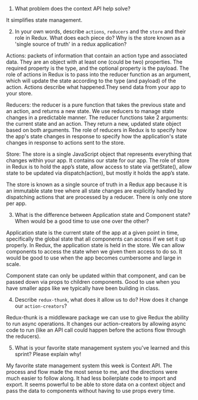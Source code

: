 1. What problem does the context API help solve?

It simplifies state management.

2. In your own words, describe `actions`, `reducers` and the `store` and their role in Redux. What does each piece do? Why is the store known as a 'single source of truth' in a redux application?

Actions: packets of information that contain an action type and associated data. They are an object with at least one (could be two) properties. The required property is the type, and the optional property is the payload. 
The role of actions in Redux is to pass into the reducer function as an argument, which will update the state according to the type (and payload) of the action. Actions describe what happened.They send data from your app to your store.
 
Reducers: the reducer is a pure function that takes the previous state and an action, and returns a new state.  We use reducers to manage state changes in a predictable manner. The reducer functions take 2 arguments: the current state and an action. They return a new, updated state object based on both arguments.
The role of reducers in Redux is to specify how the app's state changes in response to specify how the application's state changes in response to actions sent to the store. 

Store: The store is a single JavaScript object that represents everything that changes within your app. It contains our state for our app.
The role of store in Redux is to hold the app’s state, allow access to state via getState(), allow state to be updated via dispatch(action), but mostly it holds the app’s state.
 
The store is known as a single source of truth in a Redux app because it is an immutable state tree where all state changes are explicitly handled by dispatching actions that are processed by a reducer. There is only one store per app.

3. What is the difference between Application state and Component state? When would be a good time to use one over the other?

Application state is the current state of the app at a given point in time, specifically the global state that all components can access if we set it up properly. In Redux, the application state is held in the store. We can allow components to access the state when we given them access to do so. It would be good to use when the app becomes cumbersome and large in scale.

Component state can only be updated within that component, and can be passed down via props to children components. Good to use when you have smaller apps like we typically have been building in class.

4. Describe `redux-thunk`, what does it allow us to do? How does it change our `action-creators`?

Redux-thunk is a middleware package we can use to give Redux the ability to run async operations. It changes our action-creators by allowing async code to run (like an API call could happen before the actions flow through the reducers). 

5. What is your favorite state management system you've learned and this sprint? Please explain why!

My favorite state management system this week is Context API. The process and flow made the most sense to me, and the directions were much easier to follow along. It had less boilerplate code to import and export. It seems powerful to be able to store data on a context object and pass the data to components without having to use props every time.